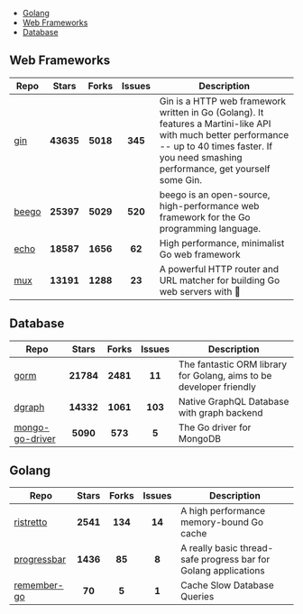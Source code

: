 
- [Golang](#golang)
- [Web Frameworks](#web-frameworks)
- [Database](#database)

## Web Frameworks

| Repo | Stars  | Forks  | Issues | Description |
| ---- | :----: | :----: | :----: | ----------- |
| [gin](https://github.com/gin-gonic/gin) | **43635** | **5018** | **345** | Gin is a HTTP web framework written in Go (Golang). It features a Martini-like API with much better performance -- up to 40 times faster. If you need smashing performance, get yourself some Gin. |
| [beego](https://github.com/astaxie/beego) | **25397** | **5029** | **520** | beego is an open-source, high-performance web framework for the Go programming language. |
| [echo](https://github.com/labstack/echo) | **18587** | **1656** | **62** | High performance, minimalist Go web framework |
| [mux](https://github.com/gorilla/mux) | **13191** | **1288** | **23** | A powerful HTTP router and URL matcher for building Go web servers with 🦍 |

## Database

| Repo | Stars  | Forks  | Issues | Description |
| ---- | :----: | :----: | :----: | ----------- |
| [gorm](https://github.com/go-gorm/gorm) | **21784** | **2481** | **11** | The fantastic ORM library for Golang, aims to be developer friendly |
| [dgraph](https://github.com/dgraph-io/dgraph) | **14332** | **1061** | **103** | Native GraphQL Database with graph backend |
| [mongo-go-driver](https://github.com/mongodb/mongo-go-driver) | **5090** | **573** | **5** | The Go driver for MongoDB |

## Golang

| Repo | Stars  | Forks  | Issues | Description |
| ---- | :----: | :----: | :----: | ----------- |
| [ristretto](https://github.com/dgraph-io/ristretto) | **2541** | **134** | **14** | A high performance memory-bound Go cache |
| [progressbar](https://github.com/schollz/progressbar) | **1436** | **85** | **8** | A really basic thread-safe progress bar for Golang applications |
| [remember-go](https://github.com/rocketlaunchr/remember-go) | **70** | **5** | **1** | Cache Slow Database Queries |
